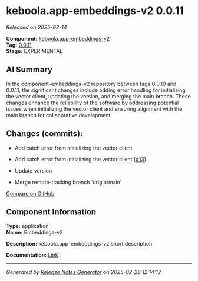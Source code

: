 # keboola.app-embeddings-v2 0.0.11

_Released on 2025-02-14_

**Component:** [keboola.app-embeddings-v2](https://github.com/keboola/component-embeddings-v2)  
**Tag:** [0.0.11](https://github.com/keboola/component-embeddings-v2/releases/tag/0.0.11)  
**Stage:** EXPERIMENTAL  


## AI Summary
In the component-embeddings-v2 repository between tags 0.0.10 and 0.0.11, the significant changes include adding error handling for initializing the vector client, updating the version, and merging the main branch. These changes enhance the reliability of the software by addressing potential issues when initializing the vector client and ensuring alignment with the main branch for collaborative development.



## Changes (commits):


- Add catch error from initializing the vector client 
  



- Add catch error from initializing the vector client ([#13](https://github.com/keboola/component-embeddings-v2/pull/13))
  



- Update version 
  



- Merge remote-tracking branch 'origin/main' 
  



[Compare on GitHub](https://github.com/component-embeddings-v2/compare/0.0.10...0.0.11)



## Component Information
**Type:** application  
**Name:** Embeddings-v2  

**Description:** keboola.app-embeddings-v2 short description  


**Documentation:** [Link](https://github.com/keboola/component-embeddings-v2/blob/master/README.md)  



---
_Generated by [Release Notes Generator](https://github.com/keboola/release-notes-generator) on 2025-02-28 12:14:12_ 
